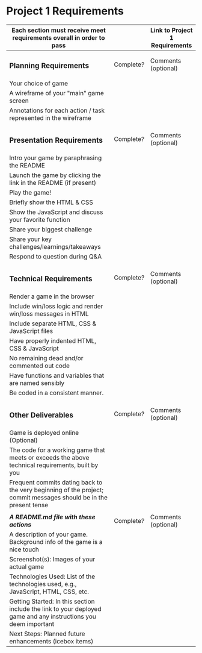 # Project 1 Requirements

| Each section must receive meet requirements overall in order to pass                                               |            | Link to Project 1 Requirements |
| ------------------------------------------------------------------------------------------------------------------ | ---------- | ------------------------------ |
| <h3>Planning Requirements</h3>                                                                                     | Complete?  | Comments (optional)            |
| Your choice of game                                                                                                |            |                                |
| A wireframe of your "main" game screen                                                                             |            |                                |
| Annotations for each action / task represented in the wireframe                                                    |            |                                |
|                                                                                                                    |            |                                |
| <h3>Presentation Requirements</h3>                                                                                 | Complete?  | Comments (optional)            |
| Intro your game by paraphrasing the README                                                                         |            |                                |
| Launch the game by clicking the link in the README (if present)                                                    |            |                                |
| Play the game!                                                                                                     |            |                                |
| Briefly show the HTML & CSS                                                                                        |            |                                |
| Show the JavaScript and discuss your favorite function                                                             |            |                                |
| Share your biggest challenge                                                                                       |            |                                |
| Share your key challenges/learnings/takeaways                                                                      |            |                                |
| Respond to question during Q&A                                                                                     |            |                                |
|                                                                                                                    |            |                                |
| <h3>Technical Requirements</h3>                                                                                    | Complete?  | Comments (optional)            | 
| Render a game in the browser                                                                                       |            |                                |
| Include win/loss logic and render win/loss messages in HTML                                                        |            |                                |
| Include separate HTML, CSS & JavaScript files                                                                      |            |                                |
| Have properly indented HTML, CSS & JavaScript                                                                      |            |                                |
| No remaining dead and/or commented out code                                                                        |            |                                |
| Have functions and variables that are named sensibly                                                               |            |                                |
| Be coded in a consistent manner.                                                                                   |            |                                |
|                                                                                                                    |            |                                |
| <h3>Other Deliverables</h3>                                                                                        | Complete?  | Comments (optional)            | 
| Game is deployed online (Optional)                                                                                 |            |                                |
| The code for a working game that meets or exceeds the above technical requirements, built by you                   |            |                                |
| Frequent commits dating back to the very beginning of the project; commit messages should be in the present tense  |            |                                |
|                                                                                                                    |            |                                |
| <b><i>A README.md file with these actions<i></b>                                                                   | Complete?  | Comments (optional)            |
| A description of your game. Background info of the game is a nice touch                                            |            |                                |
| Screenshot(s): Images of your actual game                                                                          |            |                                |
| Technologies Used: List of the technologies used, e.g., JavaScript, HTML, CSS, etc.                                |            |                                |
| Getting Started: In this section include the link to your deployed game and any instructions you deem important    |            |                                |
| Next Steps: Planned future enhancements (icebox items)                                                             |            |                                |

